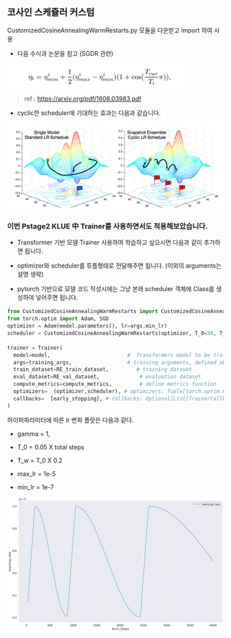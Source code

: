 ## 코사인 스케쥴러 커스텀

CustomizedCosineAnnealingWarmRestarts.py 모듈을 다운받고 import 하여 사용



- 다음 수식과 논문을 참고 (SGDR 관련)

![image-20210420123502131](CustomizedCosineAnnealingWarmRestarts.assets/image-20210420123502131.png)

> ref : https://arxiv.org/pdf/1608.03983.pdf



- cyclic한 scheduler에 기대하는 효과는 다음과 같습니다.

![image-20210420123639248](CustomizedCosineAnnealingWarmRestarts.assets/image-20210420123639248.png)







### 이번 Pstage2 KLUE 中 Trainer를 사용하면서도 적용해보았습니다.
- Transformer 기반 모델 Trainer 사용하여 학습하고 싶으시면 다음과 같이 추가하면 됩니다.
- optimizer와 scheduler를 튜플형태로 전달해주면 됩니다. (이외의 arguments는 설명 생략)

- pytorch 기반으로 모델 코드 작성시에는 그냥 본래 scheduler 객체에 Class를 생성하여 넣어주면 됩니다.



```python
from CustomizedCosineAnnealingWarmRestarts import CustomizedCosineAnnealingWarmRestarts
from torch.optim import Adam, SGD
optimizer = Adam(model.parameters(), lr=args.min_lr)
scheduler = CustomizedCosineAnnealingWarmRestarts(optimizer, T_0=50, T_mult=2, eta_max=0.1,  T_up=10, gamma=0.5)

trainer = Trainer(
  model=model,                         #  Transformers model to be trained
  args=training_args,                  # training arguments, defined above
  train_dataset=RE_train_dataset,         # training dataset
  eval_dataset=RE_val_dataset,             # evaluation dataset
  compute_metrics=compute_metrics,         # define metrics function
  optimizers=  (optimizer,scheduler), # optimizers: Tuple[torch.optim.Optimizer, torch.optim.lr_scheduler.LambdaLR]=(None, None))
  callbacks=  [early_stopping], # callbacks: Optional[List[TrainerCallback]]=None
)
```



하이퍼파라미터에 따른 lr 변화 플랏은 다음과 같다.

- gamma = 1,

- T_0 = 0.05 X total steps

- T_w = T_0 X 0.2

- max_lr = 1e-5

- min_lr = 1e-7

<img src="CustomizedCosineAnnealingWarmRestarts.assets/0b30e6cd-22e9-41cd-ae54-4e663b5c1126.png" alt="img" style="zoom: 50%;" />